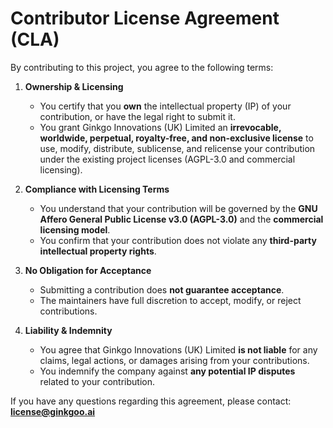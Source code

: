# Contributor License Agreement (CLA)

By contributing to this project, you agree to the following terms:

1. **Ownership & Licensing**  
   - You certify that you **own** the intellectual property (IP) of your contribution, or have the legal right to submit it.
   - You grant Ginkgo Innovations (UK) Limited an **irrevocable, worldwide, perpetual, royalty-free, and non-exclusive license** to use, modify, distribute, sublicense, and relicense your contribution under the existing project licenses (AGPL-3.0 and commercial licensing).

2. **Compliance with Licensing Terms**  
   - You understand that your contribution will be governed by the **GNU Affero General Public License v3.0 (AGPL-3.0)** and the **commercial licensing model**.
   - You confirm that your contribution does not violate any **third-party intellectual property rights**.

3. **No Obligation for Acceptance**  
   - Submitting a contribution does **not guarantee acceptance**.
   - The maintainers have full discretion to accept, modify, or reject contributions.

4. **Liability & Indemnity**  
   - You agree that Ginkgo Innovations (UK) Limited **is not liable** for any claims, legal actions, or damages arising from your contributions.
   - You indemnify the company against **any potential IP disputes** related to your contribution.

If you have any questions regarding this agreement, please contact: **<license@ginkgoo.ai>**